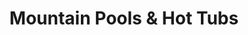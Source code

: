 ---
title: "Mountain Pools & Hot Tubs"
url: /woodstock/mountain-pools-and-hot-tubs/
shop: swimming pool
---